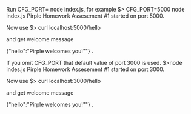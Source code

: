 Run CFG_PORT=<port number> node index.js, for example
$> CFG_PORT=5000 node index.js
Pirple Homework Assesement #1 started on port 5000.

Now use
$> curl localhost:5000/hello

and get welcome message 

{"hello":"Pirple welcomes you!""}
.

If you omit CFG_PORT that default value of port 3000 is used.
$>node indes.js
Pirple Homework Assesement #1 started on port 3000.

Now use
$> curl localhost:3000/hello

and get welcome message

{"hello":"Pirple welcomes you!""}
.
